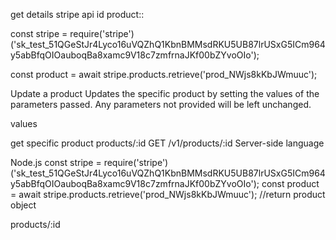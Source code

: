 get details stripe api id product::

const stripe = require('stripe')('sk_test_51QGeStJr4Lyco16uVQZhQ1KbnBMMsdRKU5UB87lrUSxG5ICm964y5abBfqOIOauboqBa8xamc9V18c7zmfrnaJKf00bZYvoOIo');

const product = await stripe.products.retrieve('prod_NWjs8kKbJWmuuc');

Update a product 
Updates the specific product by setting the values of the parameters passed. Any parameters not provided will be left unchanged.

values 


get specific product products/:id
GET 
/v1/products/:id
Server-side language

Node.js
const stripe = require('stripe')('sk_test_51QGeStJr4Lyco16uVQZhQ1KbnBMMsdRKU5UB87lrUSxG5ICm964y5abBfqOIOauboqBa8xamc9V18c7zmfrnaJKf00bZYvoOIo');
const product = await stripe.products.retrieve('prod_NWjs8kKbJWmuuc');
//return product object


products/:id

